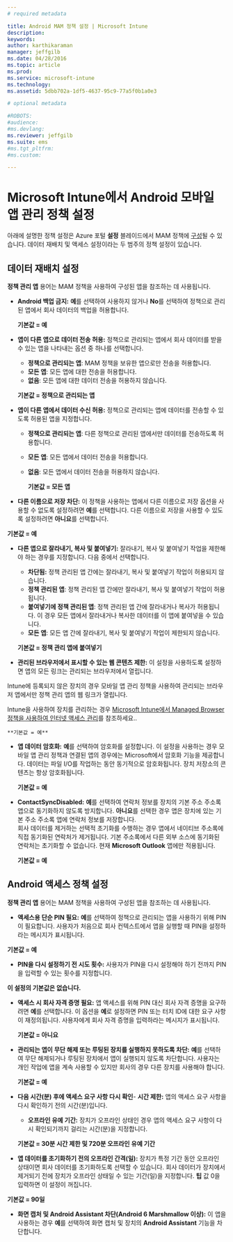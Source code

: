 ```yaml
---
# required metadata

title: Android MAM 정책 설정 | Microsoft Intune
description:
keywords:
author: karthikaraman
manager: jeffgilb
ms.date: 04/28/2016
ms.topic: article
ms.prod:
ms.service: microsoft-intune
ms.technology:
ms.assetid: 5dbb702a-1df5-4637-95c9-77a5f0b1a0e3

# optional metadata

#ROBOTS:
#audience:
#ms.devlang:
ms.reviewer: jeffgilb
ms.suite: ems
#ms.tgt_pltfrm:
#ms.custom:

---
```


# Microsoft Intune에서 Android 모바일 앱 관리 정책 설정
아래에 설명한 정책 설정은 Azure 포털 **설정** 블레이드에서 MAM 정책에 [구성](create-and-deploy-mobile-app-management-policies-with-microsoft-intune.md)될 수 있습니다.
데이터 재배치 및 액세스 설정이라는 두 범주의 정책 설정이 있습니다.

##  데이터 재배치 설정
**정책 관리 앱** 용어는 MAM 정책을 사용하여 구성된 앱을 참조하는 데 사용됩니다.
- **Android 백업 금지:** **예**를 선택하여 사용하지 않거나 **No**를 선택하여 정책으로 관리된 앱에서 회사 데이터의 백업을 허용합니다.

  **기본값 = 예**
- **앱이 다른 앱으로 데이터 전송 허용:** 정책으로 관리되는 앱에서 회사 데이터를 받을 수 있는 앱을 나타내는 옵션 중 하나를 선택합니다.
  -   **정책으로 관리되는 앱**: MAM 정책을 보유한 앱으로만 전송을 허용합니다.
  -   **모든 앱**: 모든 앱에 대한 전송을 허용합니다.
  -   **없음**: 모든 앱에 대한 데이터 전송을 허용하지 않습니다.

  **기본값 = 정책으로 관리되는 앱**
- **앱이 다른 앱에서 데이터 수신 허용:** 정책으로 관리되는 앱에 데이터를 전송할 수 있도록 허용된 앱을 지정합니다.
  -   **정책으로 관리되는 앱**: 다른 정책으로 관리된 앱에서만 데이터를 전송하도록 허용합니다.
  -   **모든 앱**: 모든 앱에서 데이터 전송을 허용합니다.
  -   **없음**: 모든 앱에서 데이터 전송을 허용하지 않습니다.

      **기본값 = 모든 앱**

-   **다른 이름으로 저장 차단:** 이 정책을 사용하는 앱에서 다른 이름으로 저장 옵션을 사용할 수 없도록 설정하려면 **예**를 선택합니다. 다른 이름으로 저장을 사용할 수 있도록 설정하려면 **아니요**를 선택합니다.

  **기본값 = 예**
- **다른 앱으로 잘라내기, 복사 및 붙여넣기:** 잘라내기, 복사 및 붙여넣기 작업을 제한해야 하는 경우를 지정합니다. 다음 중에서 선택합니다.
  -   **차단됨:** 정책 관리된 앱 간에는 잘라내기, 복사 및 붙여넣기 작업이 허용되지 않습니다.
  -   **정책 관리된 앱**: 정책 관리된 앱 간에만 잘라내기, 복사 및 붙여넣기 작업이 허용됩니다.
  -   **붙여넣기에 정책 관리된 앱**: 정책 관리된 앱 간에 잘라내거나 복사가 허용됩니다. 이 경우 모든 앱에서 잘라내거나 복사한 데이터를 이 앱에 붙여넣을 수 있습니다.
  -   **모든 앱**: 모든 앱 간에 잘라내기, 복사 및 붙여넣기 작업이 제한되지 않습니다.

    **기본값 = 정책 관리 앱에 붙여넣기**
-   **관리된 브라우저에서 표시할 수 있는 웹 콘텐츠 제한:** 이 설정을 사용하도록 설정하면 앱의 모든 링크는 관리되는 브라우저에서 열립니다.

  Intune에 등록되지 않은 장치의 경우 모바일 앱 관리 정책을 사용하여 관리되는 브라우저 앱에서만 정책 관리 앱의 웹 링크가 열립니다.

  Intune을 사용하여 장치를 관리하는 경우 [Microsoft Intune에서 Managed Browser 정책을 사용하여 인터넷 액세스 관리](manage-internet-access-using-managed-browser-policies.md)를 참조하세요..

    **기본값 = 예**
- **앱 데이터 암호화:** **예**를 선택하여 암호화를 설정합니다. 이 설정을 사용하는 경우 모바일 앱 관리 정책과 연결된 앱의 경우에는 Microsoft에서 암호화 기능을 제공합니다. 데이터는 파일 I/O를 작업하는 동안 동기적으로 암호화됩니다. 장치 저장소의 콘텐츠는 항상 암호화됩니다.

  **기본값 = 예**

- **ContactSyncDisabled:** **예**를 선택하여 연락처 정보를 장치의 기본 주소 주소록 앱으로 동기화하지 않도록 방지합니다. **아니요**를 선택한 경우 앱은 장치에 있는 기본 주소 주소록 앱에 연락처 정보를 저장합니다.<br/>회사 데이터를 제거하는 선택적 초기화를 수행하는 경우 앱에서 네이티브 주소록에 직접 동기화된 연락처가 제거됩니다. 기본 주소록에서 다른 외부 소스에 동기화된 연락처는 초기화할 수 없습니다. 현재 **Microsoft Outlook** 앱에만 적용됩니다.

  **기본값 = 예**

##  Android 액세스 정책 설정
**정책 관리 앱** 용어는 MAM 정책을 사용하여 구성된 앱을 참조하는 데 사용됩니다.

- **액세스용 단순 PIN 필요:** **예**를 선택하여 정책으로 관리되는 앱을 사용하기 위해 PIN이 필요합니다. 사용자가 처음으로 회사 컨텍스트에서 앱을 실행할 때 PIN을 설정하라는 메시지가 표시됩니다.

 **기본값 = 예**
- **PIN을 다시 설정하기 전 시도 횟수:** 사용자가 PIN을 다시 설정해야 하기 전까지 PIN을 입력할 수 있는 횟수를 지정합니다.

 **이 설정의 기본값은 없습니다.**
- **액세스 시 회사 자격 증명 필요:** 앱 액세스를 위해 PIN 대신 회사 자격 증명을 요구하려면 **예**를 선택합니다.  이 옵션을 **예**로 설정하면 PIN 또는 터치 ID에 대한 요구 사항이 재정의됩니다.  사용자에게 회사 자격 증명을 입력하라는 메시지가 표시됩니다.

  **기본값 = 아니요**
- **관리되는 앱이 무단 해제 또는 루팅된 장치를 실행하지 못하도록 차단:** **예**를 선택하여 무단 해제되거나 루팅된 장치에서 앱이 실행되지 않도록 차단합니다. 사용자는 개인 작업에 앱을 계속 사용할 수 있지만 회사의 경우 다른 장치를 사용해야 합니다.

  **기본값 = 예**
- **다음 시간(분) 후에 액세스 요구 사항 다시 확인**-   **시간 제한:** 앱의 액세스 요구 사항을 다시 확인하기 전의 시간(분)입니다.
  -   **오프라인 유예 기간:** 장치가 오프라인 상태인 경우 앱의 액세스 요구 사항이 다시 확인되기까지 걸리는 시간(분)을 지정합니다.

    **기본값 = 30분 시간 제한 및 720분 오프라인 유예 기간**

-   **앱 데이터를 초기화하기 전의 오프라인 간격(일):** 장치가 특정 기간 동안 오프라인 상태이면 회사 데이터를 초기화하도록 선택할 수 있습니다.  회사 데이터가 장치에서 제거되기 전에 장치가 오프라인 상태일 수 있는 기간(일)을 지정합니다. **팁** 값 0을 입력하면 이 설정이 꺼집니다.

  **기본값 = 90일**
- **화면 캡처 및 Android Assistant 차단(Android 6 Marshmallow 이상):** 이 앱을 사용하는 경우 **예**를 선택하여 화면 캡처 및 장치의 **Android Assistant** 기능을 차단합니다.


<!--HONumber=May16_HO1-->


